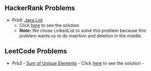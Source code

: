 ## HackerRank Problems

- Prb9: [Java List](https://www.hackerrank.com/challenges/java-list/problem?isFullScreen=true) 
   - Click [here](./HRPrb9.java) to see the solution
   - **Note:** We chose LinkedList to solve this problem because this problem wants us to do insertion and deletion in the middle.

## LeetCode Problems

- Prb3 - [Sum of Unique Elements](https://leetcode.com/problems/sum-of-unique-elements/) 
       - Click [here](./LCPrb3.java) to see the solution
       - 

